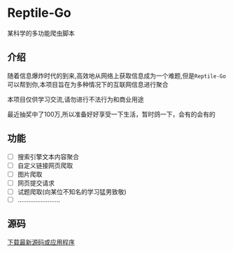 # Reptile-Go
某科学的多功能爬虫脚本

## 介绍
随着信息爆炸时代的到来,高效地从网络上获取信息成为一个难题,但是`Reptile-Go`可以帮到你,本项目旨在为多种情况下的互联网信息进行聚合

本项目仅供学习交流,请勿进行不法行为和商业用途

最近抽奖中了100万,所以准备好好享受一下生活，暂时鸽一下，会有的会有的
## 功能
- [ ] 搜索引擎文本内容聚合
- [ ] 自定义链接网页爬取
- [ ] 图片爬取
- [ ] 网页提交请求
- [ ] 试题爬取(向某位不知名的学习猛男致敬)
- [ ] ……………………

## 源码
[下载最新源码或应用程序](https://github.com/coolwindX/Reptile-Go/releases)